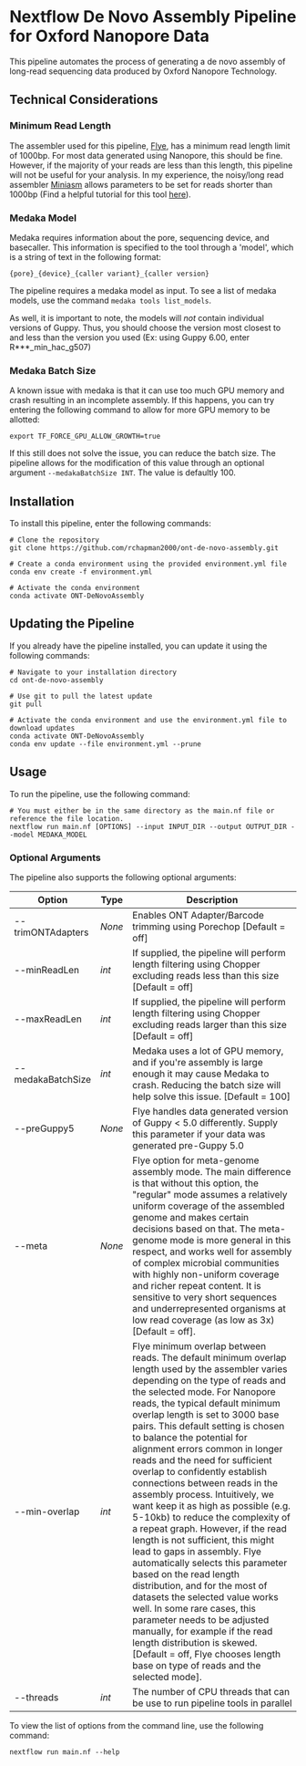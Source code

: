 # Nextflow De Novo Assembly Pipeline for Oxford Nanopore Data

This pipeline automates the process of generating a de novo assembly of long-read sequencing data produced by Oxford Nanopore Technology.

## Technical Considerations

### Minimum Read Length
The assembler used for this pipeline, [Flye](https://github.com/fenderglass/Flye), has a minimum read length limit of 1000bp. For most data generated using Nanopore, this should be fine. However, if the majority of your reads are less than this length, this pipeline will not be useful for your analysis. In my experience, the noisy/long read assembler [Miniasm](https://github.com/lh3/miniasm) allows parameters to be set for reads shorter than 1000bp (Find a helpful tutorial for this tool [here](https://faculty.washington.edu/sr320/?p=13602)).

### Medaka Model

Medaka requires information about the pore, sequencing device, and basecaller. This information is specified to the tool through a 'model', which is a string of text in the following format:
```
{pore}_{device}_{caller variant}_{caller version}
```

The pipeline requires a medaka model as input. To see a list of medaka models, use the command ```medaka tools list_models```.

As well, it is important to note, the models will *not* contain individual versions of Guppy. Thus, you should choose the version most closest to and less than the version you used (Ex: using Guppy 6.00, enter R***_min_hac_g507)

### Medaka Batch Size

A known issue with medaka is that it can use too much GPU memory and crash resulting in an incomplete assembly. If this happens, you can try entering the following command to allow for more GPU memory to be allotted:
```
export TF_FORCE_GPU_ALLOW_GROWTH=true
```
If this still does not solve the issue, you can reduce the batch size. The pipeline allows for the modification of this value through an optional argument ```--medakaBatchSize INT```. The value is defaultly 100.
## Installation

To install this pipeline, enter the following commands:
```
# Clone the repository
git clone https://github.com/rchapman2000/ont-de-novo-assembly.git

# Create a conda environment using the provided environment.yml file
conda env create -f environment.yml

# Activate the conda environment
conda activate ONT-DeNovoAssembly
```

## Updating the Pipeline
If you already have the pipeline installed, you can update it using the following commands:
```
# Navigate to your installation directory
cd ont-de-novo-assembly

# Use git to pull the latest update
git pull

# Activate the conda environment and use the environment.yml file to download updates
conda activate ONT-DeNovoAssembly
conda env update --file environment.yml --prune
```

## Usage
To run the pipeline, use the following command:
```
# You must either be in the same directory as the main.nf file or reference the file location.
nextflow run main.nf [OPTIONS] --input INPUT_DIR --output OUTPUT_DIR --model MEDAKA_MODEL
```

### Optional Arguments
The pipeline also supports the following optional arguments:

| Option | Type | Description |
|---|---|---|
| --trimONTAdapters | *None* | Enables ONT Adapter/Barcode trimming using Porechop [Default = off] |
| --minReadLen | *int* | If supplied, the pipeline will perform length filtering using Chopper excluding reads less than this size [Default = off] |
| --maxReadLen | *int* | If supplied, the pipeline will perform length filtering using Chopper excluding reads larger than this size [Default = off] |
| --medakaBatchSize | *int* | Medaka uses a lot of GPU memory, and if you're assembly is large enough it may cause Medaka to crash. Reducing the batch size will help solve this issue. [Default = 100] |
| --preGuppy5 | *None* | Flye handles data generated version of Guppy < 5.0 differently. Supply this parameter if your data was generated pre-Guppy 5.0 |
| --meta | *None* | Flye option for meta-genome assembly mode. The main difference is that without this option, the "regular" mode assumes a relatively uniform coverage of the assembled genome and makes certain decisions based on that. The meta-genome mode is more general in this respect, and works well for assembly of complex microbial communities with highly non-uniform coverage and richer repeat content. It is sensitive to very short sequences and underrepresented organisms at low read coverage (as low as 3x) [Default = off]. |
| --min-overlap | *int* | Flye minimum overlap between reads. The default minimum overlap length used by the assembler varies depending on the type of reads and the selected mode. For Nanopore reads, the typical default minimum overlap length is set to 3000 base pairs. This default setting is chosen to balance the potential for alignment errors common in longer reads and the need for sufficient overlap to confidently establish connections between reads in the assembly process. Intuitively, we want keep it as high as possible (e.g. 5-10kb) to reduce the complexity of a repeat graph. However, if the read length is not sufficient, this might lead to gaps in assembly. Flye automatically selects this parameter based on the read length distribution, and for the most of datasets the selected value works well. In some rare cases, this parameter needs to be adjusted manually, for example if the read length distribution is skewed. [Default = off, Flye chooses length base on type of reads and the selected mode]. |
| --threads | *int* | The number of CPU threads that can be use to run pipeline tools in parallel |

To view the list of options from the command line, use the following command:
```
nextflow run main.nf --help
```